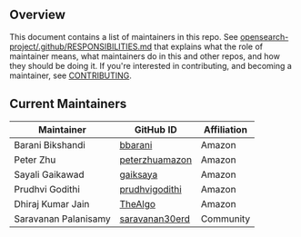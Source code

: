 ## Overview

This document contains a list of maintainers in this repo. See [opensearch-project/.github/RESPONSIBILITIES.md](https://github.com/opensearch-project/.github/blob/main/RESPONSIBILITIES.md#maintainer-responsibilities) that explains what the role of maintainer means, what maintainers do in this and other repos, and how they should be doing it. If you're interested in contributing, and becoming a maintainer, see [CONTRIBUTING](CONTRIBUTING.md).

## Current Maintainers

| Maintainer          | GitHub ID                                           | Affiliation |
| ------------------- | --------------------------------------------------- | ----------- |
| Barani Bikshandi    | [bbarani](https://github.com/bbarani)               | Amazon      |
| Peter Zhu           | [peterzhuamazon](https://github.com/peterzhuamazon) | Amazon      |
| Sayali Gaikawad     | [gaiksaya](https://github.com/gaiksaya)             | Amazon      |
| Prudhvi Godithi     | [prudhvigodithi](https://github.com/prudhvigodithi) | Amazon      |
|Dhiraj Kumar Jain | [TheAlgo](https://github.com/TheAlgo) | Amazon   |
| Saravanan Palanisamy | [saravanan30erd](https://github.com/saravanan30erd) | Community   |

